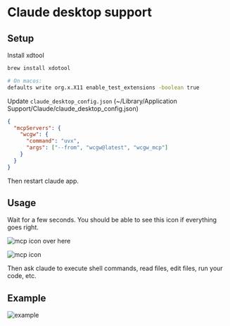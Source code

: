 # Claude desktop support

## Setup

Install xdtool

```sh
brew install xdotool

# On macos:
defaults write org.x.X11 enable_test_extensions -boolean true
```

Update `claude_desktop_config.json` (~/Library/Application Support/Claude/claude_desktop_config.json)

```json
{
  "mcpServers": {
    "wcgw": {
      "command": "uvx",
      "args": ["--from", "wcgw@latest", "wcgw_mcp"]
    }
  }
}
```

Then restart claude app.

## Usage

Wait for a few seconds. You should be able to see this icon if everything goes right.

![mcp icon](https://github.com/rusiaaman/wcgw/blob/main/static/rocket-icon.png?raw=true)
over here

![mcp icon](https://github.com/rusiaaman/wcgw/blob/main/static/claude-ss.jpg?raw=true)

Then ask claude to execute shell commands, read files, edit files, run your code, etc.

## Example

![example](https://github.com/rusiaaman/wcgw/blob/main/static/example.jpg?raw=true)
